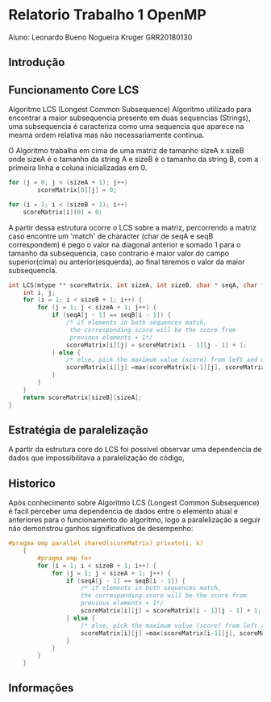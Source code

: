 # Relatorio Trabalho 1 OpenMP
Aluno: Leonardo Bueno Nogueira Kruger
GRR20180130
## Introdução
## Funcionamento Core LCS
Algoritmo LCS (Longest Common Subsequence)
Algoritmo utilizado para encontrar a maior subsequencia presente em duas sequencias (Strings), uma subsequencia é caracteriza como uma sequencia que aparece na mesma ordem relativa mas não necessariamente continua.

O Algoritmo trabalha em cima de uma matriz de tamanho sizeA x sizeB onde sizeA é o tamanho da string A e sizeB é o tamanho da string B, com a primeira linha e coluna inicializadas em 0.
```C
for (j = 0; j < (sizeA + 1); j++)
		scoreMatrix[0][j] = 0;

for (i = 1; i < (sizeB + 1); i++)
    scoreMatrix[i][0] = 0;
```
A partir dessa estrutura ocorre o LCS sobre a matriz, percorrendo a matriz caso encontre um 'match' de character (char de seqA e seqB correspondem) é pego o valor na diagonal anterior e somado 1 para o tamanho da subsequencia, caso contrario é maior valor do campo superior(cima) ou anterior(esquerda), ao final teremos o valor da maior subsequencia.
```C
int LCS(mtype ** scoreMatrix, int sizeA, int sizeB, char * seqA, char *seqB) {
	int i, j;
	for (i = 1; i < sizeB + 1; i++) {
		for (j = 1; j < sizeA + 1; j++) {
			if (seqA[j - 1] == seqB[i - 1]) {
				/* if elements in both sequences match,
				 the corresponding score will be the score from
				 previous elements + 1*/
				scoreMatrix[i][j] = scoreMatrix[i - 1][j - 1] + 1;
			} else {
				/* else, pick the maximum value (score) from left and upper elements*/
				scoreMatrix[i][j] =max(scoreMatrix[i-1][j], scoreMatrix[i][j-1]);
			}
		}
	}
	return scoreMatrix[sizeB][sizeA];
}
```
## Estratégia de paralelização
A partir da estrutura core do LCS foi possivel observar uma dependencia de dados que impossibilitava a paralelização do código,
## Historico 
Após conhecimento sobre Algoritmo LCS (Longest Common Subsequence) é facil perceber uma dependencia de dados entre o elemento atual e anteriores para o funcionamento do algoritmo, logo a paralelização a seguir não demonstrou ganhos significativos de desempenho:
```C
#pragma omp parallel shared(scoreMatrix) private(i, k)
    {
        #pragma omp for
        for (i = 1; i < sizeB + 1; i++) {
            for (j = 1; j < sizeA + 1; j++) {
                if (seqA[j - 1] == seqB[i - 1]) {
                    /* if elements in both sequences match,
                    the corresponding score will be the score from
                    previous elements + 1*/
                    scoreMatrix[i][j] = scoreMatrix[i - 1][j - 1] + 1;
                } else {
                    /* else, pick the maximum value (score) from left and upper elements*/
                    scoreMatrix[i][j] =max(scoreMatrix[i-1][j], scoreMatrix[i][j-1]);
                }
            }
        }
    }
```


## Informações 